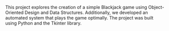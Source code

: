 This project explores the creation of a simple Blackjack game using Object-Oriented Design and Data Structures. Additionally, we developed an automated system that plays the game optimally. The project was built using Python and the Tkinter library.


